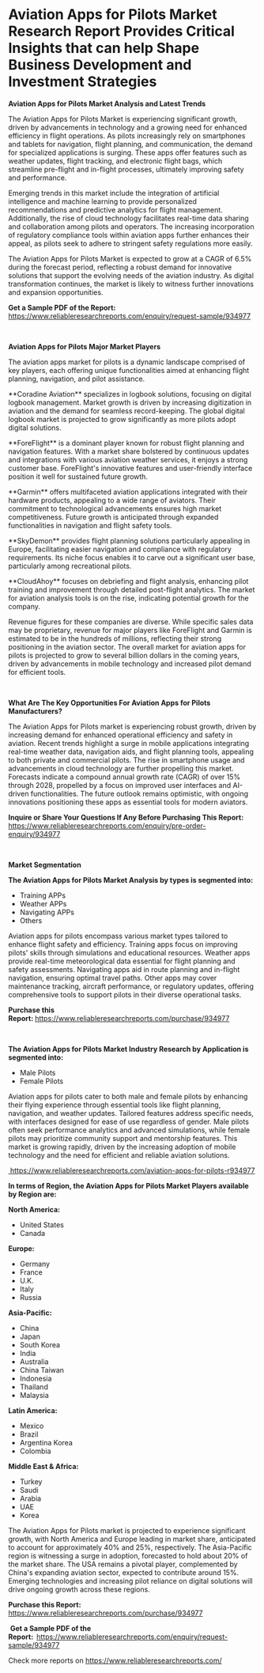 <p><h1>Aviation Apps for Pilots Market Research Report Provides Critical Insights that can help Shape Business Development and Investment Strategies</h1></p><p><strong>Aviation Apps for Pilots Market Analysis and Latest Trends</strong></p>
<p><p>The Aviation Apps for Pilots Market is experiencing significant growth, driven by advancements in technology and a growing need for enhanced efficiency in flight operations. As pilots increasingly rely on smartphones and tablets for navigation, flight planning, and communication, the demand for specialized applications is surging. These apps offer features such as weather updates, flight tracking, and electronic flight bags, which streamline pre-flight and in-flight processes, ultimately improving safety and performance.</p><p>Emerging trends in this market include the integration of artificial intelligence and machine learning to provide personalized recommendations and predictive analytics for flight management. Additionally, the rise of cloud technology facilitates real-time data sharing and collaboration among pilots and operators. The increasing incorporation of regulatory compliance tools within aviation apps further enhances their appeal, as pilots seek to adhere to stringent safety regulations more easily.</p><p>The Aviation Apps for Pilots Market is expected to grow at a CAGR of 6.5% during the forecast period, reflecting a robust demand for innovative solutions that support the evolving needs of the aviation industry. As digital transformation continues, the market is likely to witness further innovations and expansion opportunities.</p></p>
<p><strong>Get a Sample PDF of the Report:&nbsp;</strong> <a href="https://www.reliableresearchreports.com/enquiry/request-sample/934977?utm_campaign=2743&utm_medium=2&utm_source=Github&utm_content=ia&utm_term=07032025&utm_id=aviation-apps-for-pilots">https://www.reliableresearchreports.com/enquiry/request-sample/934977</a></p>
<p>&nbsp;</p>
<p><strong>Aviation Apps for Pilots Major Market Players</strong></p>
<p><p>The aviation apps market for pilots is a dynamic landscape comprised of key players, each offering unique functionalities aimed at enhancing flight planning, navigation, and pilot assistance. </p><p>**Coradine Aviation** specializes in logbook solutions, focusing on digital logbook management. Market growth is driven by increasing digitization in aviation and the demand for seamless record-keeping. The global digital logbook market is projected to grow significantly as more pilots adopt digital solutions.</p><p>**ForeFlight** is a dominant player known for robust flight planning and navigation features. With a market share bolstered by continuous updates and integrations with various aviation weather services, it enjoys a strong customer base. ForeFlight's innovative features and user-friendly interface position it well for sustained future growth.</p><p>**Garmin** offers multifaceted aviation applications integrated with their hardware products, appealing to a wide range of aviators. Their commitment to technological advancements ensures high market competitiveness. Future growth is anticipated through expanded functionalities in navigation and flight safety tools.</p><p>**SkyDemon** provides flight planning solutions particularly appealing in Europe, facilitating easier navigation and compliance with regulatory requirements. Its niche focus enables it to carve out a significant user base, particularly among recreational pilots.</p><p>**CloudAhoy** focuses on debriefing and flight analysis, enhancing pilot training and improvement through detailed post-flight analytics. The market for aviation analysis tools is on the rise, indicating potential growth for the company.</p><p>Revenue figures for these companies are diverse. While specific sales data may be proprietary, revenue for major players like ForeFlight and Garmin is estimated to be in the hundreds of millions, reflecting their strong positioning in the aviation sector. The overall market for aviation apps for pilots is projected to grow to several billion dollars in the coming years, driven by advancements in mobile technology and increased pilot demand for efficient tools.</p></p>
<p>&nbsp;</p>
<p><strong>What Are The Key Opportunities For Aviation Apps for Pilots Manufacturers?</strong></p>
<p><p>The Aviation Apps for Pilots market is experiencing robust growth, driven by increasing demand for enhanced operational efficiency and safety in aviation. Recent trends highlight a surge in mobile applications integrating real-time weather data, navigation aids, and flight planning tools, appealing to both private and commercial pilots. The rise in smartphone usage and advancements in cloud technology are further propelling this market. Forecasts indicate a compound annual growth rate (CAGR) of over 15% through 2028, propelled by a focus on improved user interfaces and AI-driven functionalities. The future outlook remains optimistic, with ongoing innovations positioning these apps as essential tools for modern aviators.</p></p>
<p><strong>Inquire or Share Your Questions If Any Before Purchasing This Report:</strong> <a href="https://www.reliableresearchreports.com/enquiry/pre-order-enquiry/934977?utm_campaign=2743&utm_medium=2&utm_source=Github&utm_content=ia&utm_term=07032025&utm_id=aviation-apps-for-pilots">https://www.reliableresearchreports.com/enquiry/pre-order-enquiry/934977</a></p>
<p>&nbsp;</p>
<p><strong>Market Segmentation</strong></p>
<p><strong>The Aviation Apps for Pilots Market Analysis by types is segmented into:</strong></p>
<p><ul><li>Training APPs</li><li>Weather APPs</li><li>Navigating APPs</li><li>Others</li></ul></p>
<p><p>Aviation apps for pilots encompass various market types tailored to enhance flight safety and efficiency. Training apps focus on improving pilots' skills through simulations and educational resources. Weather apps provide real-time meteorological data essential for flight planning and safety assessments. Navigating apps aid in route planning and in-flight navigation, ensuring optimal travel paths. Other apps may cover maintenance tracking, aircraft performance, or regulatory updates, offering comprehensive tools to support pilots in their diverse operational tasks.</p></p>
<p><strong>Purchase this Report:&nbsp;</strong><a href="https://www.reliableresearchreports.com/purchase/934977?utm_campaign=2743&utm_medium=2&utm_source=Github&utm_content=ia&utm_term=07032025&utm_id=aviation-apps-for-pilots">https://www.reliableresearchreports.com/purchase/934977</a></p>
<p>&nbsp;</p>
<p><strong>The Aviation Apps for Pilots Market Industry Research by Application is segmented into:</strong></p>
<p><ul><li>Male Pilots</li><li>Female Pilots</li></ul></p>
<p><p>Aviation apps for pilots cater to both male and female pilots by enhancing their flying experience through essential tools like flight planning, navigation, and weather updates. Tailored features address specific needs, with interfaces designed for ease of use regardless of gender. Male pilots often seek performance analytics and advanced simulations, while female pilots may prioritize community support and mentorship features. This market is growing rapidly, driven by the increasing adoption of mobile technology and the need for efficient and reliable aviation solutions.</p></p>
<p><a href="https://www.reliableresearchreports.com/aviation-apps-for-pilots-r934977?utm_campaign=2743&utm_medium=2&utm_source=Github&utm_content=ia&utm_term=07032025&utm_id=aviation-apps-for-pilots">&nbsp;https://www.reliableresearchreports.com/aviation-apps-for-pilots-r934977</a></p>
<p><strong>In terms of Region, the Aviation Apps for Pilots Market Players available by Region are:</strong></p>
<p>
    <p> <strong> North America: </strong>
        <ul>
            <li>United States</li>
            <li>Canada</li>
        </ul>
        </p> 
    <p> <strong> Europe: </strong>
        <ul>
            <li>Germany</li>
            <li>France</li>
            <li>U.K.</li>
            <li>Italy</li>
            <li>Russia</li>
        </ul>
        </p> 
    <p> <strong> Asia-Pacific: </strong>
        <ul>
            <li>China</li>
            <li>Japan</li>
            <li>South Korea</li>
            <li>India</li>
            <li>Australia</li>
            <li>China Taiwan</li>
            <li>Indonesia</li>
            <li>Thailand</li>
            <li>Malaysia</li>
        </ul>
        </p> 
    <p> <strong> Latin America: </strong>
        <ul>
            <li>Mexico</li>
            <li>Brazil</li>
            <li>Argentina Korea</li>
            <li>Colombia</li>
        </ul>
        </p> 
    <p> <strong> Middle East & Africa: </strong>
        <ul>
            <li>Turkey</li>
            <li>Saudi</li>
            <li>Arabia</li>
            <li>UAE</li>
            <li>Korea</li>
        </ul>
    </p>
    </p>
<p><p>The Aviation Apps for Pilots market is projected to experience significant growth, with North America and Europe leading in market share, anticipated to account for approximately 40% and 25%, respectively. The Asia-Pacific region is witnessing a surge in adoption, forecasted to hold about 20% of the market share. The USA remains a pivotal player, complemented by China's expanding aviation sector, expected to contribute around 15%. Emerging technologies and increasing pilot reliance on digital solutions will drive ongoing growth across these regions.</p></p>
<p><strong>Purchase this Report: </strong><a href="https://www.reliableresearchreports.com/purchase/934977?utm_campaign=2743&utm_medium=2&utm_source=Github&utm_content=ia&utm_term=07032025&utm_id=aviation-apps-for-pilots">https://www.reliableresearchreports.com/purchase/934977</a></p>
<p>&nbsp;<strong>Get a Sample PDF of the Report:&nbsp;&nbsp;</strong><a href="https://www.reliableresearchreports.com/enquiry/request-sample/934977?utm_campaign=2743&utm_medium=2&utm_source=Github&utm_content=ia&utm_term=07032025&utm_id=aviation-apps-for-pilots">https://www.reliableresearchreports.com/enquiry/request-sample/934977</a></p>
<p><strong></strong></p>
<p>Check more reports on <a href="https://www.reliableresearchreports.com/?utm_campaign=2743&utm_medium=2&utm_source=Github&utm_content=ia&utm_term=07032025&utm_id=aviation-apps-for-pilots">https://www.reliableresearchreports.com/</a></p>